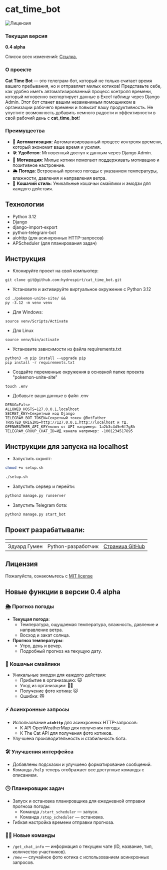 # cat_time_bot
![Лицензия](https://img.shields.io/github/license/hydrospirt/cat_time_bot)

### Текущая версия

**0.4 alpha**

Список всех изменений: [Ссылка.](https://github.com/hydrospirt/cat_time_bot/blob/master/CHANGE_LIST.md)

### О проекте
**Cat Time Bot** — это телеграм-бот, который не только считает время вашего пребывания, но и отправляет милых котиков! Представьте себе, как удобно иметь автоматизированный процесс контроля времени, который мгновенно экспортирует данные в Excel таблицу через Django Admin. Этот бот станет вашим незаменимым помощником в организации рабочего времени и повысит вашу продуктивность. Не упустите возможность добавить немного радости и эффективности в свой рабочий день с **cat_time_bot**!

### Преимущества

- 🤖 **Автоматизация**: Автоматизированный процесс контроля времени, который экономит ваше время и усилия.
- 🛠️ **Удобство**: Мгновенный доступ к данным через Django Admin.
- 💪 **Мотивация**: Милые котики помогают поддерживать мотивацию и позитивное настроение.
- 🌦️ **Погода**: Встроенный прогноз погоды с указанием температуры, влажности, давления и направления ветра.
- 🐾 **Кошачий стиль**: Уникальные кошачьи смайлики и эмодзи для каждого действия.

## Технологии
- Python 3.12
- Django
- django-import-export
- python-telegram-bot
- aiohttp (для асинхронных HTTP-запросов)
- APScheduler (для планирования задач)

## Инструкция

- Клонируйте проект на свой компьютер:
```
git clone git@github.com:hydrospirt/cat_time_bot.git
```
- Установите и активируйте виртуальное окружение c Python 3.12
```
cd ./pokemon-unite-site/ &&
py -3.12 -m venv venv
```
- Для Windows:
```
source venv/Scripts/Activate
```
- Для Linux
```
source venv/bin/activate
```
- Установите зависимости из файла requirements.txt
```
python3 -m pip install --upgrade pip
pip install -r requirements.txt
```
- Создайте переменные окружения в основной папке проекта "pokemon-unite-site"
```
touch .env
```
- Добавьте ваши данные в файл .env
```
DEBUG=False
ALLOWED_HOSTS=127.0.0.1,localhost
SECRET_KEY=Секретный код Django
TELEGRAM_BOT_TOKEN=Секретный токен @BotFather
TRUSTED_ORIGINS=http://127.0.0.1,http://localhost и тд.
OPENWEATHER_API_KEY=ключ от API например: 1a2b3c4d5e6f7g8h
TELEGRAM_GROUP_CHAT_ID=ИД канала например: -1001234517895
```
## Инструкции для запуска на localhost
- Запустить скрипт:
```bash
chmod +x setup.sh

./setup.sh
```
- Запустить сервер и перейти:
```bash
python3 manage.py runserver
```
- Запустить Telegram бота:
```bash
python3 manage.py start_bot
```

## Проект разрабатывали:
| <!-- --> | <!-- -->      | <!-- -->    |
|----------|---------------|-------------|
| Эдуард Гумен | Python-разработчик | [Cтраница GitHub](https://github.com/hydrospirt) |


## Лицензия

Пожалуйста, ознакомьтесь с [MIT license](https://github.com/hydrospirt/cat_time_bot?tab=MIT-1-ov-file)

## Новые функции в версии 0.4 alpha

### 🌦️ Прогноз погоды
- **Текущая погода**:
  - Температура, ощущаемая температура, влажность, давление и направление ветра.
  - Восход и закат солнца.
- **Прогноз температуры**:
  - Утро, день и вечер.
  - Подробный прогноз на текущую дату.

### 🐾 Кошачьи смайлики
- Уникальные эмодзи для каждого действия:
  - Прибытие в организацию: 😺
  - Уход из организации: 🐾😺
  - Получение фото котика: 🐱
  - Ошибки: 😿

### ⚡ Асинхронные запросы
- Использование **`aiohttp`** для асинхронных HTTP-запросов:
  - К API OpenWeatherMap для получения погоды.
  - К The Cat API для получения фото котиков.
- Улучшена производительность и стабильность бота.

### 🛠️ Улучшения интерфейса
- Добавлены подсказки и улучшено форматирование сообщений.
- Команда `/help` теперь отображает все доступные команды с описанием.

### 🕒 Планировщик задач
- Запуск и остановка планировщика для ежедневной отправки прогноза погоды:
  - Команда `/start_scheduler` — запуск.
  - Команда `/stop_scheduler` — остановка.
- Гибкая настройка времени отправки прогноза.

### 🐱‍💻 Новые команды
- `/get_chat_info` — информация о текущем чате (ID, название, тип, количество участников).
- `/mew` — случайное фото котика с использованием асинхронных запросов.
